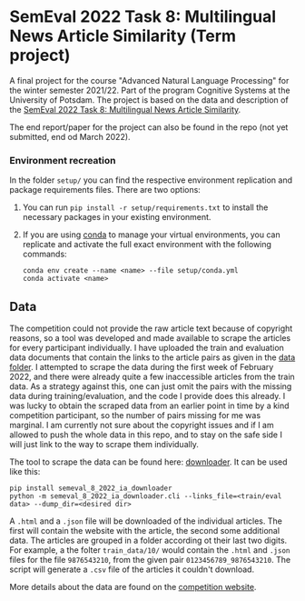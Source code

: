 # SemEval 2022 Task 8: Multilingual News Article Similarity (Term project)
A final project for the course "Advanced Natural Language Processing" for the winter semester 2021/22. Part of the program Cognitive Systems at the University of Potsdam. The project is based on the data and description of the [SemEval 2022 Task 8: Multilingual News Article Similarity](https://competitions.codalab.org/competitions/33835#learn_the_details-overview). 

The end report/paper for the project can also be found in the repo (not yet submitted, end od March 2022).

### Environment recreation 

In the folder ```setup/``` you can find the respective environment replication and package requirements files. There are two options:

1. You can run ```pip install -r setup/requirements.txt``` to install the necessary packages in your existing environment.

2. If you are using [conda](https://conda.io/projects/conda/en/latest/user-guide/tasks/manage-environments.html) to manage your virtual environments, you can replicate and activate the full exact environment with the following commands:

   ```
   conda env create --name <name> --file setup/conda.yml
   conda activate <name>
   ```

## Data

The competition could not provide the raw article text because of copyright reasons, so a tool was developed and made available to scrape the articles for every participant individually. I have uploaded the train and evaluation data documents that contain the links to the article pairs as given in the [data folder](data/). I attempted to scrape the data during the first week of February 2022, and there were already quite a few inaccessible articles from the train data. As a strategy against this, one can just omit the pairs with the missing data during training/evaluation, and the code I provide does this already. I was lucky to obtain the scraped data from an earlier point in time by a kind competition participant, so the number of pairs missing for me was marginal. I am currently not sure about the copyright issues and if I am allowed to push the whole data in this repo, and to stay on the safe side I will just link to the way to scrape them individually. 

The tool to scrape the data can be found here: [downloader](https://github.com/euagendas/semeval_8_2022_ia_downloader). It can be used like this: 

```
pip install semeval_8_2022_ia_downloader
python -m semeval_8_2022_ia_downloader.cli --links_file=<train/eval data> --dump_dir=<desired dir>
```

A `.html` and a `.json` file will be downloaded of the individual articles. The first will contain the website with the article, the second some additional data. The articles are grouped in a folder according ot their last two digits. For example, a the folter `train_data/10/` would contain the `.html` and `.json` files for the file `9876543210`, from the given pair `0123456789_9876543210`. The script will generate a `.csv` file of the articles it couldn't download. 

More details about the data are found on the [competition website](https://competitions.codalab.org/competitions/33835#learn_the_details-timetable). 





